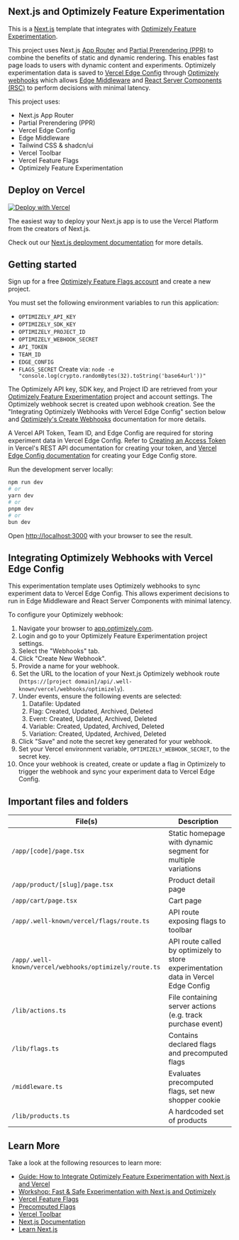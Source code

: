 ## Next.js and Optimizely Feature Experimentation

This is a [Next.js](https://nextjs.org/) template that integrates with [Optimizely Feature Experimentation](https://www.optimizely.com/products/feature-experimentation/).

This project uses Next.js [App Router](https://nextjs.org/docs/app) and [Partial Prerendering (PPR)](https://nextjs.org/docs/app/building-your-application/rendering/partial-prerendering) to combine the benefits of static and dynamic rendering. This enables fast page loads to users with dynamic content and experiments.
Optimizely experimentation data is saved to [Vercel Edge Config](https://vercel.com/docs/storage/edge-config) through [Optimizely webhooks](https://docs.developers.optimizely.com/feature-experimentation/docs/configure-webhooks) which allows [Edge Middleware](https://vercel.com/docs/functions/edge-middleware) and [React Server Components (RSC)](https://react.dev/reference/rsc/server-components) to perform decisions with minimal latency.

This project uses:

- Next.js App Router
- Partial Prerendering (PPR)
- Vercel Edge Config
- Edge Middleware
- Tailwind CSS & shadcn/ui
- Vercel Toolbar
- Vercel Feature Flags
- Optimizely Feature Experimentation

## Deploy on Vercel

[![Deploy with Vercel](https://vercel.com/button)](https://vercel.com/new/clone?repository-url=https%3A%2F%2Fgithub.com%2Fvercel%2Fnextjs-optimizely-experimentation&env=OPTIMIZELY_API_KEY,OPTIMIZELY_SDK_KEY,OPTIMIZELY_PROJECT_ID,OPTIMIZELY_WEBHOOK_SECRET,API_TOKEN,TEAM_ID,EDGE_CONFIG,FLAGS_SECRET&project-name=nextjs-optimizely-experimentation&repository-name=nextjs-optimizely-experimentation&demo-title=Next.js%20Optimizely%20Experimentation&demo-description=Fast%20and%20safe%20experimentation%20with%20Next.js%2C%20Vercel%2C%20and%20Optimizely%20Feature%20Experimentation&demo-url=https%3A%2F%2Fnextjs-optimizely-experimentation.vercel.app%2F&edge-config-stores=%7B%22EDGE_CONFIG%22%3A%7B%22stock%22%3A%7B%22cup%22%3A1%2C%22hat%22%3A4%2C%22mug%22%3A5%2C%22hoodie%22%3A4%7D%2C%22datafile%22%3A%7B%7D%7D%7D)

The easiest way to deploy your Next.js app is to use the Vercel Platform from the creators of Next.js.

Check out our [Next.js deployment documentation](https://vercel.com/docs/frameworks/nextjs) for more details.

## Getting started

Sign up for a free [Optimizely Feature Flags account](https://www.optimizely.com/enhancements/free-feature-flagging) and create a new project.

You must set the following environment variables to run this application:

- `OPTIMIZELY_API_KEY`
- `OPTIMIZELY_SDK_KEY`
- `OPTIMIZELY_PROJECT_ID`
- `OPTIMIZELY_WEBHOOK_SECRET`
- `API_TOKEN`
- `TEAM_ID`
- `EDGE_CONFIG`
- `FLAGS_SECRET`
  Create via: `node -e "console.log(crypto.randomBytes(32).toString('base64url'))"`

The Optimizely API key, SDK key, and Project ID are retrieved from your [Optimizely Feature Experimentation](https://app.optimizely.com/) project and account settings. The Optimizely webhook secret is created upon webhook creation. See the "Integrating Optimizely Webhooks with Vercel Edge Config" section below and [Optimizely's Create Webhooks](https://docs.developers.optimizely.com/feature-experimentation/docs/configure-webhooks) documentation for more details.

A Vercel API Token, Team ID, and Edge Config are required for storing experiment data in Vercel Edge Config. Refer to [Creating an Access Token](https://vercel.com/docs/rest-api#creating-an-access-token) in Vercel's REST API documentation for creating your token, and [Vercel Edge Config documentation](https://vercel.com/docs/storage/edge-config) for creating your Edge Config store.

Run the development server locally:

```bash
npm run dev
# or
yarn dev
# or
pnpm dev
# or
bun dev
```

Open [http://localhost:3000](http://localhost:3000) with your browser to see the result.

## Integrating Optimizely Webhooks with Vercel Edge Config

This experimentation template uses Optimizely webhooks to sync experiment data to Vercel Edge Config. This allows experiment decisions to run in Edge Middleware and React Server Components with minimal latency.

To configure your Optimizely webhook:

1. Navigate your browser to [app.optimizely.com](https://app.optimizely.com/).
2. Login and go to your Optimizely Feature Experimentation project settings.
3. Select the "Webhooks" tab.
4. Click "Create New Webhook".
5. Provide a name for your webhook.
6. Set the URL to the location of your Next.js Optimizely webhook route (`https://[project domain]/api/.well-known/vercel/webhooks/optimizely`).
7. Under events, ensure the following events are selected:
   1. Datafile: Updated
   2. Flag: Created, Updated, Archived, Deleted
   3. Event: Created, Updated, Archived, Deleted
   4. Variable: Created, Updated, Archived, Deleted
   5. Variation: Created, Updated, Archived, Deleted
8. Click "Save" and note the secret key generated for your webhook.
9. Set your Vercel environment variable, `OPTIMIZELY_WEBHOOK_SECRET`, to the secret key.
10. Once your webhook is created, create or update a flag in Optimizely to trigger the webhook and sync your experiment data to Vercel Edge Config.

## Important files and folders

| File(s)                                                | Description                                                                        |
| ------------------------------------------------------ | ---------------------------------------------------------------------------------- |
| `/app/[code]/page.tsx`                                 | Static homepage with dynamic segment for multiple variations                       |
| `/app/product/[slug]/page.tsx`                         | Product detail page                                                                |
| `/app/cart/page.tsx`                                   | Cart page                                                                          |
| `/app/.well-known/vercel/flags/route.ts`               | API route exposing flags to toolbar                                                |
| `/app/.well-known/vercel/webhooks/optimizely/route.ts` | API route called by optimizely to store experimentation data in Vercel Edge Config |
| `/lib/actions.ts`                                      | File containing server actions (e.g. track purchase event)                         |
| `/lib/flags.ts`                                        | Contains declared flags and precomputed flags                                      |
| `/middleware.ts`                                       | Evaluates precomputed flags, set new shopper cookie                                |
| `/lib/products.ts`                                     | A hardcoded set of products                                                        |

## Learn More

Take a look at the following resources to learn more:

- [Guide: How to Integrate Optimizely Feature Experimentation with Next.js and Vercel](https://vercel.com/guides/how-to-integrate-optimizely-feature-experimentation-next-vercel)
- [Workshop: Fast & Safe Experimentation with Next.js and Optimizely](https://vercel.com/resources/workshop-fast-and-safe-experimentation)
- [Vercel Feature Flags](https://vercel.com/docs/workflow-collaboration/feature-flags)
- [Precomputed Flags](https://vercel.com/docs/workflow-collaboration/feature-flags/flags-pattern-nextjs#precomputing-flags)
- [Vercel Toolbar](https://vercel.com/docs/workflow-collaboration/vercel-toolbar)
- [Next.js Documentation](https://nextjs.org/docs)
- [Learn Next.js](https://nextjs.org/learn)
